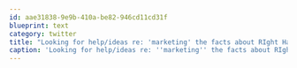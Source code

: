 ```yaml
---
id: aae31838-9e9b-410a-be82-946cd11cd31f
blueprint: text
category: twitter
title: "Looking for help/ideas re: 'marketing' the facts about RIght Hand Drive vehicles in Canada.  #rhd"
caption: 'Looking for help/ideas re: ''marketing'' the facts about RIght Hand Drive vehicles in Canada.  <span class="hashtag hashtag_local">#<a href="http://tweettemp.darylchymko.ca/?tag=rhd">rhd</a>'
---
```

